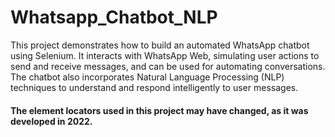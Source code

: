 # Whatsapp_Chatbot_NLP
This project demonstrates how to build an automated WhatsApp chatbot using Selenium. It interacts with WhatsApp Web, simulating user actions to send and receive messages, and can be used for automating conversations. The chatbot also incorporates Natural Language Processing (NLP) techniques to understand and respond intelligently to user messages.


#### The element locators used in this project may have changed, as it was developed in 2022.
